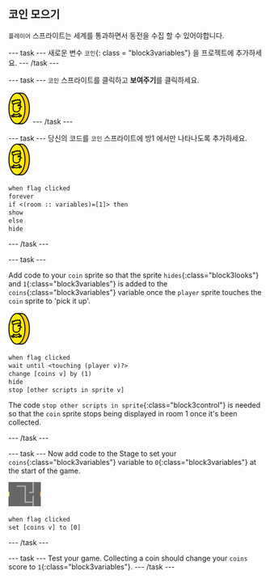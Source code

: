 ## 코인 모으기

`플레이어` 스프라이트는 세계를 통과하면서 동전을 수집 할 수 있어야합니다.

\--- task \--- 새로운 변수 `코인`{: class = "block3variables"} 을 프로젝트에 추가하세요. \--- /task \---

\--- task \--- `코인` 스프라이트를 클릭하고 **보여주기**를 클릭하세요.

![스크린샷](images/coin.png) \--- /task \---

\--- task \--- 당신의 코드를 `코인` 스프라이트에 방1 에서만 나타나도록 추가하세요. ![스크린샷](images/coin.png)

```blocks3
when flag clicked
forever
if <(room :: variables)=[1]> then
show
else
hide
```

\--- /task \---

\--- task \---

Add code to your `coin` sprite so that the sprite `hides`{:class="block3looks"} and `1`{:class="block3variables"} is added to the `coins`{:class="block3variables"} variable once the `player` sprite touches the `coin` sprite to 'pick it up'.

![coin](images/coin.png)

```blocks3
when flag clicked
wait until <touching (player v)?>
change [coins v] by (1)
hide
stop [other scripts in sprite v]
```

The code `stop other scripts in sprite`{:class="block3control"} is needed so that the `coin` sprite stops being displayed in room 1 once it's been collected.

\--- /task \---

\--- task \--- Now add code to the Stage to set your `coins`{:class="block3variables"} variable to `0`{:class="block3variables"} at the start of the game.

![stage](images/stage.png)

```blocks3
when flag clicked
set [coins v] to [0]
```

\--- /task \---

\--- task \--- Test your game. Collecting a coin should change your `coins` score to `1`{:class="block3variables"}. \--- /task \---